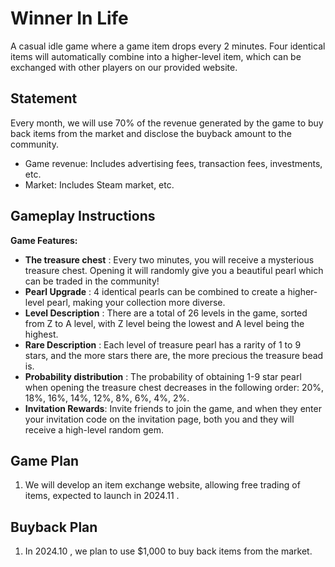# Winner In Life

A casual idle game where a game item drops every 2 minutes. Four identical items will automatically combine into a higher-level item, which can be exchanged with other players on our provided website.

## Statement

Every month, we will use 70% of the revenue generated by the game to buy back items from the market and disclose the buyback amount to the community.

- Game revenue: Includes advertising fees, transaction fees, investments, etc.
- Market: Includes Steam market, etc.

## Gameplay Instructions

**Game Features:**

- **The treasure chest** : Every two minutes, you will receive a mysterious treasure chest. Opening it will randomly give you a beautiful pearl which can be traded in the community!
- **Pearl Upgrade** : 4 identical pearls can be combined to create a higher-level pearl, making your collection more diverse.
- **Level Description** : There are a total of 26 levels in the game, sorted from Z to A level, with Z level being the lowest and A level being the highest.
- **Rare Description** : Each level of treasure pearl has a rarity of 1 to 9 stars, and the more stars there are, the more precious the treasure bead is.
- **Probability distribution** : The probability of obtaining 1-9 star pearl when opening the treasure chest decreases in the following order: 20%, 18%, 16%, 14%, 12%, 8%, 6%, 4%, 2%.
- **Invitation Rewards**: Invite friends to join the game, and when they enter your invitation code on the invitation page, both you and they will receive a high-level random gem.

## Game Plan

1. We will develop an item exchange website, allowing free trading of items, expected to launch in 2024.11 .

## Buyback Plan

1. In 2024.10 , we plan to use $1,000 to buy back items from the market.